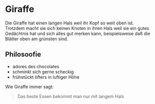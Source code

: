 # Giraffe
Die Giraffe hat einen langen Hals weil ihr Kopf so weit oben ist.  
Trotzdem macht sie sich keinen Knoten in ihren Hals weil sie ein gutes Gedächtnis hat 
und sich alles gut merken kann, beispielsweise daß die Blätter oben am grünsten sind.

## Philosoofie
* adores des chocolates
* schminkt sich gerne scheckig
* frühstückt öfters in luftiger Höhe

Wie Giraffe immer sagt:
> Das beste Essen bekommt man nur mit langem Hals

<ing src="https://scontent-ber1-1.xx.fbcdn.net/v/t1.0-9/p720x720/103113519_3140882555950869_8180514648566435759_o.jpg?_nc_cat=107&_nc_sid=8024bb&_nc_ohc=FakYqD-N3vIAX-K2KTm&_nc_ht=scontent-ber1-1.xx&_nc_tp=6&oh=97bc6db1c3c8a604d390b2ad5d894776&oe=5F134025"/>
